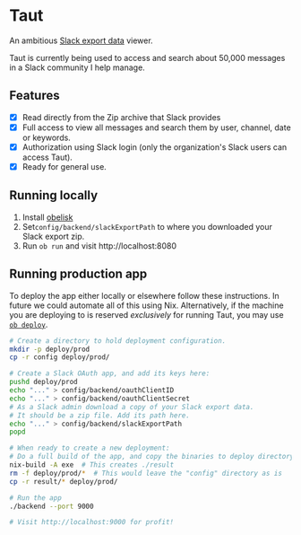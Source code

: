 # Taut

An ambitious [Slack export data](https://get.slack.help/hc/en-us/articles/201658943-Export-your-workspace-data) viewer.

Taut is currently being used to access and search about 50,000 messages in a
Slack community I help manage.

## Features

- [X] Read directly from the Zip archive that Slack provides
- [X] Full access to view all messages and search them by user, channel, date or
      keywords.
- [X] Authorization using Slack login (only the organization's Slack users can
      access Taut).
- [X] Ready for general use.

## Running locally

1. Install [obelisk](https://github.com/obsidiansystems/obelisk)
1. Set`config/backend/slackExportPath` to where you downloaded your Slack export
   zip.
1. Run `ob run` and visit http://localhost:8080

## Running production app

To deploy the app either locally or elsewhere follow these instructions. In
future we could automate all of this using Nix. Alternatively, if the machine
you are deploying to is reserved _exclusively_ for running Taut, you may use
[`ob deploy`](https://github.com/obsidiansystems/obelisk#deploying).

```bash
# Create a directory to hold deployment configuration.
mkdir -p deploy/prod
cp -r config deploy/prod/ 

# Create a Slack OAuth app, and add its keys here:
pushd deploy/prod 
echo "..." > config/backend/oauthClientID
echo "..." > config/backend/oauthClientSecret
# As a Slack admin download a copy of your Slack export data. 
# It should be a zip file. Add its path here.
echo "..." > config/backend/slackExportPath
popd

# When ready to create a new deployment:
# Do a full build of the app, and copy the binaries to deploy directory
nix-build -A exe  # This creates ./result 
rm -f deploy/prod/*  # This would leave the "config" directory as is
cp -r result/* deploy/prod/

# Run the app
./backend --port 9000

# Visit http://localhost:9000 for profit!
```
